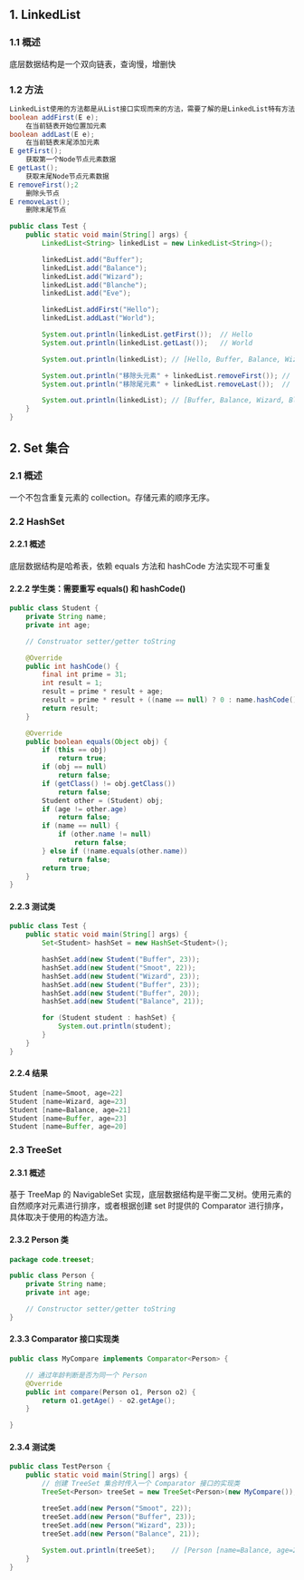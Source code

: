 ## 1. LinkedList

### 1.1 概述

底层数据结构是一个双向链表，查询慢，增删快

### 1.2 方法

```java
LinkedList使用的方法都是从List接口实现而来的方法，需要了解的是LinkedList特有方法：
boolean addFirst(E e);
	在当前链表开始位置加元素
boolean addLast(E e);
	在当前链表末尾添加元素
E getFirst();
	获取第一个Node节点元素数据
E getLast();
	获取末尾Node节点元素数据
E removeFirst();2
	删除头节点
E removeLast();
	删除末尾节点
```

```java
public class Test {
	public static void main(String[] args) {
		LinkedList<String> linkedList = new LinkedList<String>();

		linkedList.add("Buffer");
		linkedList.add("Balance");
		linkedList.add("Wizard");
		linkedList.add("Blanche");
		linkedList.add("Eve");

		linkedList.addFirst("Hello");
		linkedList.addLast("World");

		System.out.println(linkedList.getFirst());	// Hello
		System.out.println(linkedList.getLast());	// World

		System.out.println(linkedList);	// [Hello, Buffer, Balance, Wizard, Blanche, Eve, World]

		System.out.println("移除头元素" + linkedList.removeFirst());	// 移除头元素Hello
		System.out.println("移除尾元素" + linkedList.removeLast());	// 移除尾元素World

		System.out.println(linkedList);	// [Buffer, Balance, Wizard, Blanche, Eve]
	}
}
```

## 2. Set 集合

### 2.1 概述

一个不包含重复元素的 collection。存储元素的顺序无序。

### 2.2 HashSet

#### 2.2.1 概述

底层数据结构是哈希表，依赖 equals 方法和 hashCode 方法实现不可重复

#### 2.2.2 学生类：需要重写 equals() 和 hashCode()

```java
public class Student {
	private String name;
	private int age;

	// Construator setter/getter toString

	@Override
	public int hashCode() {
		final int prime = 31;
		int result = 1;
		result = prime * result + age;
		result = prime * result + ((name == null) ? 0 : name.hashCode());
		return result;
	}

	@Override
	public boolean equals(Object obj) {
		if (this == obj)
			return true;
		if (obj == null)
			return false;
		if (getClass() != obj.getClass())
			return false;
		Student other = (Student) obj;
		if (age != other.age)
			return false;
		if (name == null) {
			if (other.name != null)
				return false;
		} else if (!name.equals(other.name))
			return false;
		return true;
	}
}
```

#### 2.2.3 测试类

```java
public class Test {
	public static void main(String[] args) {
		Set<Student> hashSet = new HashSet<Student>();

		hashSet.add(new Student("Buffer", 23));
		hashSet.add(new Student("Smoot", 22));
		hashSet.add(new Student("Wizard", 23));
		hashSet.add(new Student("Buffer", 23));
		hashSet.add(new Student("Buffer", 20));
		hashSet.add(new Student("Balance", 21));

		for (Student student : hashSet) {
			System.out.println(student);
		}
	}
}
```

#### 2.2.4 结果

```java
Student [name=Smoot, age=22]
Student [name=Wizard, age=23]
Student [name=Balance, age=21]
Student [name=Buffer, age=23]
Student [name=Buffer, age=20]
```

### 2.3 TreeSet

#### 2.3.1 概述

基于 TreeMap 的 NavigableSet  实现，底层数据结构是平衡二叉树。使用元素的自然顺序对元素进行排序，或者根据创建 set 时提供的 Comparator  进行排序，具体取决于使用的构造方法。

#### 2.3.2 Person 类

```java
package code.treeset;

public class Person {
	private String name;
	private int age;

	// Constructor setter/getter toString
}
```

#### 2.3.3 Comparator 接口实现类

```java
public class MyCompare implements Comparator<Person> {

    // 通过年龄判断是否为同一个 Person
	@Override
	public int compare(Person o1, Person o2) {
		return o1.getAge() - o2.getAge();
	}

}
```

#### 2.3.4 测试类

```java
public class TestPerson {
	public static void main(String[] args) {
        // 创建 TreeSet 集合时传入一个 Comparator 接口的实现类
		TreeSet<Person> treeSet = new TreeSet<Person>(new MyCompare());

		treeSet.add(new Person("Smoot", 22));
		treeSet.add(new Person("Buffer", 23));
		treeSet.add(new Person("Wizard", 23));
		treeSet.add(new Person("Balance", 21));
		
		System.out.println(treeSet);	// [Person [name=Balance, age=21], Person [name=Smoot, age=22], Person [name=Buffer, age=23]]
	}
}
```

